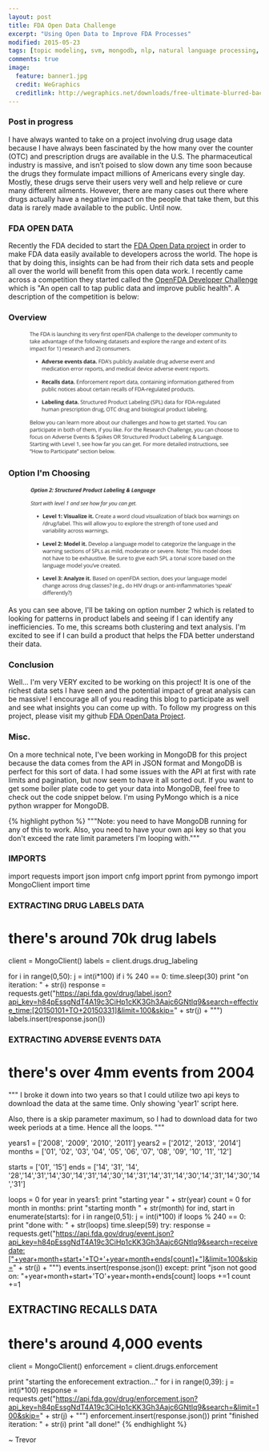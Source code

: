 ```yaml
---
layout: post
title: FDA Open Data Challenge
excerpt: "Using Open Data to Improve FDA Processes"
modified: 2015-05-23
tags: [topic modeling, svm, mongodb, nlp, natural language processing, python, statistics, metis]
comments: true
image:
  feature: banner1.jpg
  credit: WeGraphics
  creditlink: http://wegraphics.net/downloads/free-ultimate-blurred-background-pack/
---
```

### Post in progress

I have always wanted to take on a project involving drug usage data because I have always been fascinated by the how many over the counter (OTC) and prescription drugs are available in the U.S. The pharmaceutical industry is massive, and isn’t poised to slow down any time soon because the drugs they formulate impact millions of Americans every single day. Mostly, these drugs serve their users very well and help relieve or cure many different ailments. However, there are many cases out there where drugs actually have a negative impact on the people that take them, but this data is rarely made available to the public. Until now.

### FDA OPEN DATA
Recently the FDA decided to start the [FDA Open Data project][1] in order to make FDA data easily available to developers across the world.  The hope is that by doing this, insights can be had from their rich data sets and people all over the world will benefit from this open data work.  I recently came across a competition they started called the [OpenFDA Developer Challenge][2] which is "An open call to tap public data and improve public health".  A description of the competition is below:

### Overview

<figure>
  <a href="/images/competition1.png"><img style="display:block; margin: 0 auto;" src="/images/competition1.png"></a>
</figure>

### Option I'm Choosing

<figure>
  <a href="/images/competition2.png"><img style="display:block; margin: 0 auto;" src="/images/competition2.png"></a>
</figure>


As you can see above, I'll be taking on option number 2 which is related to looking for patterns in product labels and seeing if I can identify any inefficiencies.  To me, this screams both clustering and text analysis.  I'm excited to see if I can build a product that helps the FDA better understand their data.

### Conclusion

Well... I'm very VERY excited to be working on this project!  It is one of the richest data sets I have seen and the potential impact of great analysis can be massive!  I encourage all of you reading this blog to participate as well and see what insights you can come up with.  To follow my progress on this project, please visit my github [FDA OpenData Project][3].

### Misc.

On a more technical note, I've been working in MongoDB for this project because the data comes from the API in JSON format and MongoDB is perfect for this sort of data.  I had some issues with the API at first with rate limits and pagination, but now seem to have it all sorted out.  If you want to get some boiler plate code to get your data into MongoDB, feel free to check out the code snippet below.  I'm using PyMongo which is a nice python wrapper for MongoDB.

{% highlight python %}
"""Note: you need to have MongoDB running for any of this to work.
  Also, you need to have your own api key so that you don't exceed
  the rate limit parameters I'm looping with."""

### IMPORTS ###
import requests
import json
import cnfg
import pprint
from pymongo import MongoClient
import time

### EXTRACTING DRUG LABELS DATA ###
# there's around 70k drug labels
client = MongoClient()
labels = client.drugs.drug_labeling


for i in range(0,50):
    j = int(i*100)
    if i % 240 == 0:
        time.sleep(30)
    print "on iteration: " + str(i)
    response = requests.get("https://api.fda.gov/drug/label.json?api_key=h84pEssgNdT4A19c3CiHp1cKK3Gh3Aajc6GNtIq9&search=effective_time:[20150101+TO+20150331]&limit=100&skip=" + str(j) + "\"")
    labels.insert(response.json())


### EXTRACTING ADVERSE EVENTS DATA ###
# there's over 4mm events from 2004

""" I broke it down into two years so that I could utilize two api keys
to download the data at the same time.  Only showing 'year1' script here.

Also, there is a skip parameter maximum, so I had to download data for two
week periods at a time.  Hence all the loops. """

years1 = ['2008', '2009', '2010', '2011']
years2 = ['2012', '2013', '2014']
months = ['01', '02', '03', '04', '05', '06', '07', '08', '09', '10', '11', '12']

starts = ['01', '15']
ends = ['14', '31', '14', '28','14','31','14','30','14','31','14','30','14','31','14','31','14','30','14','31','14','30','14','31']

loops = 0
for year in years1:
    print "starting year " + str(year)
    count = 0
    for month in months:
        print "starting month " + str(month)
        for ind, start in enumerate(starts):
            for i in range(0,51):
                j = int(i*100)
                if loops % 240 == 0:
                    print "done with: " + str(loops)
                    time.sleep(59)
                try:
                    response = requests.get("https://api.fda.gov/drug/event.json?api_key=h84pEssgNdT4A19c3CiHp1cKK3Gh3Aajc6GNtIq9&search=receivedate:["+year+month+start+'+TO+'+year+month+ends[count]+"]&limit=100&skip=" + str(j) + "\"")
                    events.insert(response.json())
                except:
                    print "json not good on: "+year+month+start+'TO'+year+month+ends[count]
                loops +=1
            count +=1

## EXTRACTING RECALLS DATA ###
# there's around 4,000 events

client = MongoClient()
enforcement = client.drugs.enforcement

print "starting the enforecement extraction..."
for i in range(0,39):
    j = int(i*100)
    response = requests.get("https://api.fda.gov/drug/enforcement.json?api_key=h84pEssgNdT4A19c3CiHp1cKK3Gh3Aajc6GNtIq9&search=&limit=100&skip=" + str(j) + "\"")
    enforcement.insert(response.json())
    print "finished iteration: " + str(i)
print "all done!"
{% endhighlight %}


~ Trevor

[1]: https://open.fda.gov
[2]: https://open.fda.gov/update/an-open-challenge-to-tap-public-data/
[3]: https://github.com/trevor-smith/FDA_OpenData
